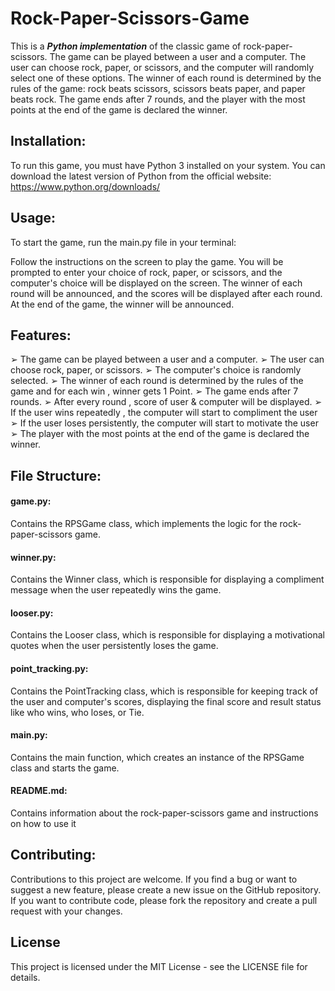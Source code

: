 # Rock-Paper-Scissors-Game
This is a ***Python implementation*** of the classic game of rock-paper-scissors. The game can be played between a user and a computer. The user can choose rock, paper, or scissors, and the computer will randomly select one of these options. The winner of each round is determined by the rules of the game: rock beats scissors, scissors beats paper, and paper beats rock. The game ends after 7 rounds, and the player with the most points at the end of the game is declared the winner.

## Installation:

To run this game, you must have Python 3 installed on your system. You can download the latest version of Python from the official website: https://www.python.org/downloads/

## Usage:

To start the game, run the main.py file in your terminal:

Follow the instructions on the screen to play the game. You will be prompted to enter your choice of rock, paper, or scissors, and the computer's choice will be displayed on the screen. The winner of each round will be announced, and the scores will be displayed after each round. At the end of the game, the winner will be announced.

## Features:
➢ The game can be played between a user and a computer.
➢ The user can choose rock, paper, or scissors.
➢ The computer's choice is randomly selected.
➢ The winner of each round is determined by the rules of the game and for each win ,
winner gets 1 Point.
➢ The game ends after 7 rounds.
➢ After every round , score of user & computer will be displayed.
➢ If the user wins repeatedly , the computer will start to compliment the user
➢ If the user loses persistently, the computer will start to motivate the user
➢ The player with the most points at the end of the game is declared the winner.

## File Structure:

#### game.py: 
Contains the RPSGame class, which implements the logic for the rock-paper-scissors game.
#### winner.py: 
Contains the Winner class, which is responsible for displaying a compliment message when the user repeatedly wins the game.
#### looser.py: 
Contains the Looser class, which is responsible for displaying a motivational quotes when the user persistently loses the game.
#### point_tracking.py: 
Contains the PointTracking class, which is responsible for keeping track of the user and computer's scores, displaying the final score and result status like who wins, who loses, or Tie.
#### main.py: 
Contains the main function, which creates an instance of the RPSGame class and starts the game.
#### README.md: 
Contains information about the rock-paper-scissors game and instructions on how to use it



## Contributing:
Contributions to this project are welcome. If you find a bug or want to suggest a new feature, please create a new issue on the GitHub repository. If you want to contribute code, please fork the repository and create a pull request with your changes.

## License
This project is licensed under the MIT License - see the LICENSE file for details.
